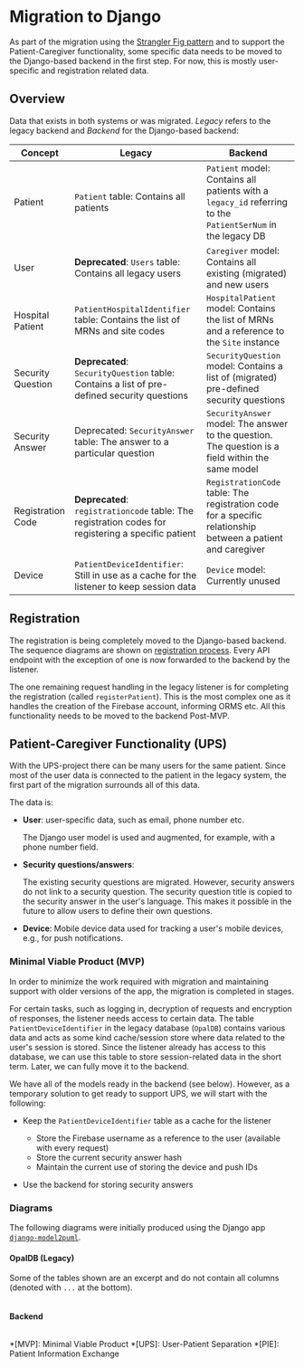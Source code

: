# Migration to Django

As part of the migration using the [Strangler Fig pattern](strangler_fig.md) and to support the Patient-Caregiver functionality, some specific data needs to be moved to the Django-based backend in the first step.
For now, this is mostly user-specific and registration related data.

## Overview

Data that exists in both systems or was migrated. _Legacy_ refers to the legacy backend and _Backend_ for the Django-based backend:

| Concept     | Legacy            | Backend                               |
| ----------- | ----------------- | ------------------------------------- |
| Patient     | `Patient` table: Contains all patients | `Patient` model: Contains all patients with a `legacy_id` referring to the `PatientSerNum` in the legacy DB |
| User        | **Deprecated**: `Users` table: Contains all legacy users | `Caregiver` model: Contains all existing (migrated) and new users |
| Hospital Patient | `PatientHospitalIdentifier` table: Contains the list of MRNs and site codes | `HospitalPatient` model: Contains the list of MRNs and a reference to the `Site` instance |
| Security Question | **Deprecated**: `SecurityQuestion` table: Contains a list of pre-defined security questions | `SecurityQuestion` model: Contains a list of (migrated) pre-defined security questions |
| Security Answer | Deprecated: `SecurityAnswer` table: The answer to a particular question | `SecurityAnswer` model: The answer to the question. The question is a field within the same model |
| Registration Code | **Deprecated**: `registrationcode` table: The registration codes for registering a specific patient | `RegistrationCode` table: The registration code for a specific relationship between a patient and caregiver |
| Device      | `PatientDeviceIdentifier`: Still in use as a cache for the listener to keep session data | `Device` model: Currently unused |

## Registration

The registration is being completely moved to the Django-based backend.
The sequence diagrams are shown on [registration process](registration.md).
Every API endpoint with the exception of one is now forwarded to the backend by the listener.

The one remaining request handling in the legacy listener is for completing the registration (called `registerPatient`).
This is the most complex one as it handles the creation of the Firebase account, informing ORMS etc.
All this functionality needs to be moved to the backend Post-MVP.

## Patient-Caregiver Functionality (UPS)

With the UPS-project there can be many users for the same patient.
Since most of the user data is connected to the patient in the legacy system, the first part of the migration surrounds all of this data.

The data is:

* **User**: user-specific data, such as email, phone number etc.

    The Django user model is used and augmented, for example, with a phone number field.

* **Security questions/answers**:

    The existing security questions are migrated.
    However, security answers do not link to a security question.
    The security question title is copied to the security answer in the user's language.
    This makes it possible in the future to allow users to define their own questions.

* **Device**: Mobile device data used for tracking a user's mobile devices, e.g., for push notifications.

### Minimal Viable Product (MVP)

In order to minimize the work required with migration and maintaining support with older versions of the app, the migration is completed in stages.

For certain tasks, such as logging in, decryption of requests and encryption of responses, the listener needs access to certain data.
The table `PatientDeviceIdentifier` in the legacy database (`OpalDB`) contains various data and acts as some kind cache/session store where data related to the user's session is stored.
Since the listener already has access to this database, we can use this table to store session-related data in the short term.
Later, we can fully move it to the backend.

We have all of the models ready in the backend (see below). However, as a temporary solution to get ready to support UPS, we will start with the following:

* Keep the `PatientDeviceIdentifier` table as a cache for the listener

    * Store the Firebase username as a reference to the user (available with every request)
    * Store the current security answer hash
    * Maintain the current use of storing the device and push IDs

* Use the backend for storing security answers

### Diagrams

The following diagrams were initially produced using the Django app [`django-model2puml`](https://github.com/sen-den/django-model2puml).

#### OpalDB (Legacy)

Some of the tables shown are an excerpt and do not contain all columns (denoted with `...` at the bottom).

```plantuml source="docs/development/architecture/diagrams/migration/userdata_legacy.puml"
```

#### Backend

```plantuml source="docs/development/architecture/diagrams/migration/userdata_backend.puml"
```

*[MVP]: Minimal Viable Product
*[UPS]: User-Patient Separation
*[PIE]: Patient Information Exchange
